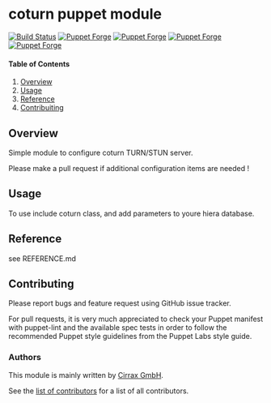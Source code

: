 # coturn puppet module

[![Build Status](https://travis-ci.org/cirrax/puppet-coturn.svg?branch=master)](https://travis-ci.org/cirrax/puppet-coturn)
[![Puppet Forge](https://img.shields.io/puppetforge/v/cirrax/coturn.svg?style=flat-square)](https://forge.puppetlabs.com/cirrax/coturn)
[![Puppet Forge](https://img.shields.io/puppetforge/dt/cirrax/coturn.svg?style=flat-square)](https://forge.puppet.com/cirrax/coturn)
[![Puppet Forge](https://img.shields.io/puppetforge/e/cirrax/coturn.svg?style=flat-square)](https://forge.puppet.com/cirrax/coturn)
[![Puppet Forge](https://img.shields.io/puppetforge/f/cirrax/coturn.svg?style=flat-square)](https://forge.puppet.com/cirrax/coturn)

#### Table of Contents

1. [Overview](#overview)
1. [Usage](#usage)
1. [Reference](#reference)
1. [Contribuiting](#contributing)


## Overview

Simple module to configure coturn TURN/STUN server.

Please make a pull request if additional configuration items are needed !

## Usage

To use include coturn class, and add parameters to youre hiera database.

## Reference

see REFERENCE.md

## Contributing

Please report bugs and feature request using GitHub issue tracker.

For pull requests, it is very much appreciated to check your Puppet manifest with puppet-lint
and the available spec tests  in order to follow the recommended Puppet style guidelines
from the Puppet Labs style guide.

### Authors

This module is mainly written by [Cirrax GmbH](https://cirrax.com).

See the [list of contributors](https://github.com/cirrax/puppet-coturn/graphs/contributors)
for a list of all contributors.

